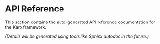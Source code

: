 # API Reference

This section contains the auto-generated API reference documentation for the Karo framework.

*(Details will be generated using tools like Sphinx autodoc in the future.)*